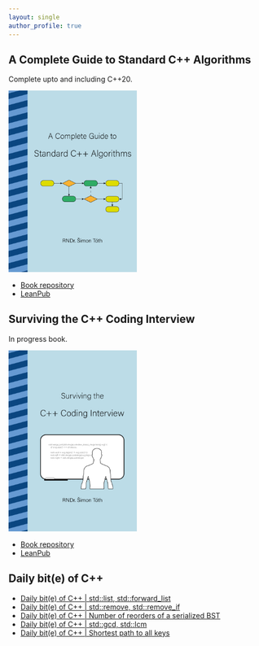 ```yaml
---
layout: single
author_profile: true
---
```


## A Complete Guide to Standard C++ Algorithms

Complete upto and including C++20.

[<img src="assets/images/book_algorithms_cover.png" width="50%">](https://leanpub.com/cpp-algorithms-guide)

- [Book repository](https://github.com/HappyCerberus/book-cpp-algorithms)
- [LeanPub](https://leanpub.com/cpp-algorithms-guide)

## Surviving the C++ Coding Interview

In progress book.

[<img src="assets/images/book_coding_interview_cover.png" width="50%">](https://leanpub.com/cpp-coding-interview)

- [Book repository](https://leanpub.com/cpp-coding-interview)
- [LeanPub](https://leanpub.com/cpp-coding-interview)

## Daily bit(e) of C++

<ul>
<!-- SUBSTACK:START --><li><a href="https://simontoth.substack.com/p/daily-bite-of-c-stdlist-stdforward_list">Daily bit&lpar;e&rpar; of C++ | std::list, std::forward_list</a></li><li><a href="https://simontoth.substack.com/p/daily-bite-of-c-stdremove-stdremove_if">Daily bit&lpar;e&rpar; of C++ | std::remove, std::remove_if</a></li><li><a href="https://simontoth.substack.com/p/daily-bite-of-c-number-of-reorders">Daily bit&lpar;e&rpar; of C++ | Number of reorders of a serialized BST</a></li><li><a href="https://simontoth.substack.com/p/daily-bite-of-c-stdgcd-stdlcm">Daily bit&lpar;e&rpar; of C++ | std::gcd, std::lcm</a></li><li><a href="https://simontoth.substack.com/p/daily-bite-of-c-shortest-path-to">Daily bit&lpar;e&rpar; of C++ | Shortest path to all keys</a></li><!-- SUBSTACK:END -->
</ul>